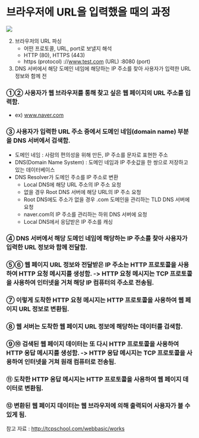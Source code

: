 # 브라우저에 URL을 입력했을 때의 과정

<img src="https://user-images.githubusercontent.com/45252618/199256350-1da1128b-951a-497b-aa2a-0ed268028a9f.png">

2. 브라우저의 URL 파싱
    - 어떤 프로토콜, URL, port로 보낼지 해석
    - HTTP (80), HTTPS (443)
    - https (protocol) ://www.test.com (URL) :8080 (port)
3. DNS 서버에서 해당 도메인 네임에 해당하는 IP 주소를 찾아 사용자가 입력한 URL 정보와 함께 전 

### ①② 사용자가 웹 브라우저를 통해 찾고 싶은 웹 페이지의 URL 주소를 입력함.
   - ex) www.naver.com
### ③ 사용자가 입력한 URL 주소 중에서 도메인 네임(domain name) 부분을 DNS 서버에서 검색함.
   - 도메인 네임 : 사람의 편의성을 위해 만든, IP 주소를 문자로 표현한 주소
   - DNS(Domain Name System) : 도메인 네임과 IP 주솟값을 한 쌍으로 저장하고 있는 데이터베이스
   - DNS Resolver가 도메인 주소를 IP 주소로 변환
      - Local DNS에 해당 URL 주소의 IP 주소 요청
      - 없을 경우 Root DNS 서버에 해당 URL의 IP 주소 요청
      - Root DNS에도 주소가 없을 경우 .com 도메인을 관리하는 TLD DNS 서버에 요청
      - naver.com의 IP 주소를 관리하는 하위 DNS 서버에 요청
      - Local DNS에서 응답받은 IP 주소를 캐싱
### ④ DNS 서버에서 해당 도메인 네임에 해당하는 IP 주소를 찾아 사용자가 입력한 URL 정보와 함께 전달함.

### ⑤⑥ 웹 페이지 URL 정보와 전달받은 IP 주소는 HTTP 프로토콜을 사용하여 HTTP 요청 메시지를 생성함. -> HTTP 요청 메시지는 TCP 프로토콜을 사용하여 인터넷을 거쳐 해당 IP 컴퓨터의 주소로 전송됨.

### ⑦ 이렇게 도착한 HTTP 요청 메시지는 HTTP 프로토콜을 사용하여 웹 페이지 URL 정보로 변환됨.

### ⑧ 웹 서버는 도착한 웹 페이지 URL 정보에 해당하는 데이터를 검색함.

### ⑨⑩ 검색된 웹 페이지 데이터는 또 다시 HTTP 프로토콜을 사용하여 HTTP 응답 메시지를 생성함. -> HTTP 응답 메시지는 TCP 프로토콜을 사용하여 인터넷을 거쳐 원래 컴퓨터로 전송됨.

### ⑪ 도착한 HTTP 응답 메시지는 HTTP 프로토콜을 사용하여 웹 페이지 데이터로 변환됨.

### ⑫ 변환된 웹 페이지 데이터는 웹 브라우저에 의해 출력되어 사용자가 볼 수 있게 됨.

참고 자료 : http://tcpschool.com/webbasic/works